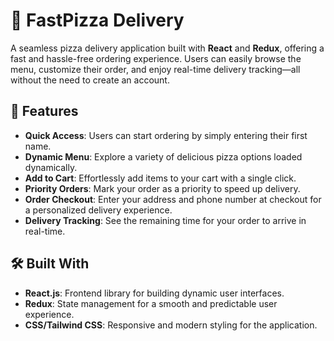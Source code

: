 # 🍕 FastPizza Delivery

A seamless pizza delivery application built with **React** and **Redux**, offering a fast and hassle-free ordering experience. Users can easily browse the menu, customize their order, and enjoy real-time delivery tracking—all without the need to create an account.

## 🚀 Features

- **Quick Access**: Users can start ordering by simply entering their first name.
- **Dynamic Menu**: Explore a variety of delicious pizza options loaded dynamically.
- **Add to Cart**: Effortlessly add items to your cart with a single click.
- **Priority Orders**: Mark your order as a priority to speed up delivery.
- **Order Checkout**: Enter your address and phone number at checkout for a personalized delivery experience.
- **Delivery Tracking**: See the remaining time for your order to arrive in real-time.

## 🛠️ Built With

- **React.js**: Frontend library for building dynamic user interfaces.
- **Redux**: State management for a smooth and predictable user experience.
- **CSS/Tailwind CSS**: Responsive and modern styling for the application.
